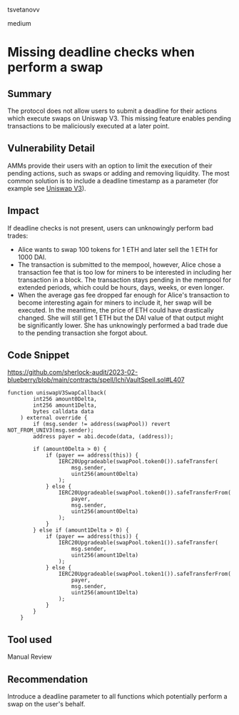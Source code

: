 tsvetanovv

medium

# Missing deadline checks when perform a swap

## Summary
The protocol does not allow users to submit a deadline for their actions which execute swaps on Uniswap V3. This missing feature enables pending transactions to be maliciously executed at a later point.

## Vulnerability Detail
AMMs provide their users with an option to limit the execution of their pending actions, such as swaps or adding and removing liquidity. The most common solution is to include a deadline timestamp as a parameter (for example see [Uniswap V3](https://github.com/Uniswap/v3-periphery/blob/6cce88e63e176af1ddb6cc56e029110289622317/contracts/SwapRouter.sol#L119)).

## Impact
If deadline checks is not present, users can unknowingly perform bad trades:
- Alice wants to swap 100 tokens for 1 ETH and later sell the 1 ETH for 1000 DAI.
- The transaction is submitted to the mempool, however, Alice chose a transaction fee that is too low for miners to be interested in including her transaction in a block. The transaction stays pending in the mempool for extended periods, which could be hours, days, weeks, or even longer.
- When the average gas fee dropped far enough for Alice's transaction to become interesting again for miners to include it, her swap will be executed. In the meantime, the price of ETH could have drastically changed. She will still get 1 ETH but the DAI value of that output might be significantly lower. She has unknowingly performed a bad trade due to the pending transaction she forgot about.

## Code Snippet
https://github.com/sherlock-audit/2023-02-blueberry/blob/main/contracts/spell/IchiVaultSpell.sol#L407
```solidity
function uniswapV3SwapCallback(
        int256 amount0Delta,
        int256 amount1Delta,
        bytes calldata data
    ) external override {
        if (msg.sender != address(swapPool)) revert NOT_FROM_UNIV3(msg.sender);
        address payer = abi.decode(data, (address));

        if (amount0Delta > 0) {
            if (payer == address(this)) {
                IERC20Upgradeable(swapPool.token0()).safeTransfer(
                    msg.sender,
                    uint256(amount0Delta)
                );
            } else {
                IERC20Upgradeable(swapPool.token0()).safeTransferFrom(
                    payer,
                    msg.sender,
                    uint256(amount0Delta)
                );
            }
        } else if (amount1Delta > 0) {
            if (payer == address(this)) {
                IERC20Upgradeable(swapPool.token1()).safeTransfer(
                    msg.sender,
                    uint256(amount1Delta)
                );
            } else {
                IERC20Upgradeable(swapPool.token1()).safeTransferFrom(
                    payer,
                    msg.sender,
                    uint256(amount1Delta)
                );
            }
        }
    }
```

## Tool used

Manual Review

## Recommendation

Introduce a deadline parameter to all functions which potentially perform a swap on the user's behalf.